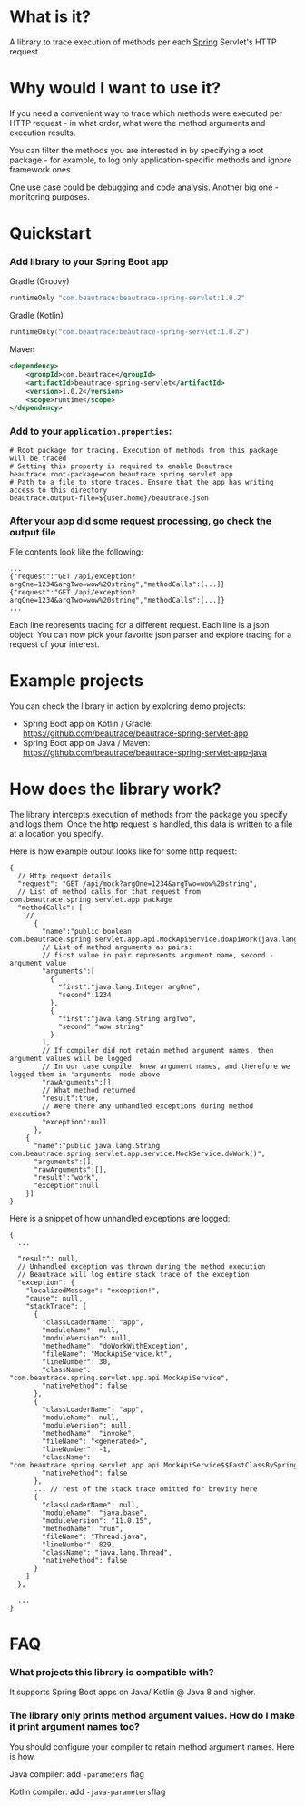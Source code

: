 # What is it?

A library to trace execution of methods per each [Spring](https://spring.io/) Servlet's HTTP request.


# Why would I want to use it?

If you need a convenient way to trace which methods were executed per HTTP request - in what order, 
what were the method arguments and execution results.

You can filter the methods you are interested in by specifying 
a root package - for example, to log only application-specific methods and ignore framework ones.

One use case could be debugging and code analysis. Another big one - monitoring purposes.

# Quickstart
### Add library to your Spring Boot app

Gradle (Groovy)
```groovy
runtimeOnly "com.beautrace:beautrace-spring-servlet:1.0.2"
```

Gradle (Kotlin)
```kotlin
runtimeOnly("com.beautrace:beautrace-spring-servlet:1.0.2")
```

Maven
```xml
<dependency>
    <groupId>com.beautrace</groupId>
    <artifactId>beautrace-spring-servlet</artifactId>
    <version>1.0.2</version>
    <scope>runtime</scope>
</dependency>
```

### Add to your `application.properties`:
```properties
# Root package for tracing. Execution of methods from this package will be traced
# Setting this property is required to enable Beautrace
beautrace.root-package=com.beautrace.spring.servlet.app
# Path to a file to store traces. Ensure that the app has writing access to this directory
beautrace.output-file=${user.home}/beautrace.json
```

### After your app did some request processing, go check the output file

File contents look like the following:
```jsonc
...
{"request":"GET /api/exception?argOne=1234&argTwo=wow%20string","methodCalls":[...]}
{"request":"GET /api/exception?argOne=1234&argTwo=wow%20string","methodCalls":[...]}
...
```

Each line represents tracing for a different request. Each line is a json object. You can now pick your favorite json parser
and explore tracing for a request of your interest.

# Example projects

You can check the library in action by exploring demo projects:
- Spring Boot app on Kotlin / Gradle: https://github.com/beautrace/beautrace-spring-servlet-app
- Spring Boot app on Java / Maven: https://github.com/beautrace/beautrace-spring-servlet-app-java

# How does the library work?

The library intercepts execution of methods from the package you specify and logs them. Once the http 
request is handled, this data is written to a file at a location you specify.

Here is how example output looks like for some http request:
```jsonc
{
  // Http request details 
  "request": "GET /api/mock?argOne=1234&argTwo=wow%20string",
  // List of method calls for that request from com.beautrace.spring.servlet.app package 
  "methodCalls": [
    // 
      {
        "name":"public boolean com.beautrace.spring.servlet.app.api.MockApiService.doApiWork(java.lang.Integer,java.lang.String)",
        // List of method arguments as pairs: 
        // first value in pair represents argument name, second - argument value
        "arguments":[
          {
            "first":"java.lang.Integer argOne", 
            "second":1234
          }, 
          {
            "first":"java.lang.String argTwo", 
            "second":"wow string"
          }
        ],
        // If compiler did not retain method argument names, then argument values will be logged
        // In our case compiler knew argument names, and therefore we logged them in 'arguments' node above
        "rawArguments":[],
        // What method returned
        "result":true,
        // Were there any unhandled exceptions during method execution?
        "exception":null
      },
    {
      "name":"public java.lang.String com.beautrace.spring.servlet.app.service.MockService.doWork()",
      "arguments":[],
      "rawArguments":[],
      "result":"work", 
      "exception":null
    }]
}
```

Here is a snippet of how unhandled exceptions are logged:
```jsonc
{
  ...
  
  "result": null,
  // Unhandled exception was thrown during the method execution
  // Beautrace will log entire stack trace of the exception
  "exception": {
    "localizedMessage": "exception!",
    "cause": null,
    "stackTrace": [
      {
        "classLoaderName": "app",
        "moduleName": null,
        "moduleVersion": null,
        "methodName": "doWorkWithException",
        "fileName": "MockApiService.kt",
        "lineNumber": 30,
        "className": "com.beautrace.spring.servlet.app.api.MockApiService",
        "nativeMethod": false
      },
      {
        "classLoaderName": "app",
        "moduleName": null,
        "moduleVersion": null,
        "methodName": "invoke",
        "fileName": "<generated>",
        "lineNumber": -1,
        "className": "com.beautrace.spring.servlet.app.api.MockApiService$$FastClassBySpringCGLIB$$defc0d23",
        "nativeMethod": false
      },
      ... // rest of the stack trace omitted for brevity here
      {
        "classLoaderName": null,
        "moduleName": "java.base",
        "moduleVersion": "11.0.15",
        "methodName": "run",
        "fileName": "Thread.java",
        "lineNumber": 829,
        "className": "java.lang.Thread",
        "nativeMethod": false
      }
    ]
  },
  
  ...
}
```

# FAQ

### What projects this library is compatible with?

It supports Spring Boot apps on Java/ Kotlin @ Java 8 and higher.

### The library only prints method argument values. How do I make it print argument names too?

You should configure your compiler to retain method argument names. Here is how.

Java compiler: add `-parameters` flag

Kotlin compiler: add `-java-parameters`flag

